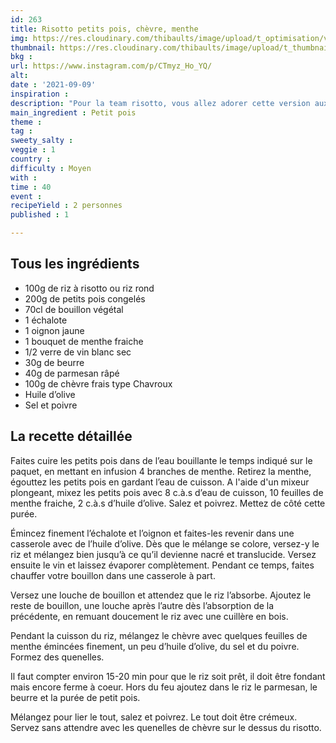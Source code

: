 ```yaml
---
id: 263
title: Risotto petits pois, chèvre, menthe
img: https://res.cloudinary.com/thibaults/image/upload/t_optimisation/v1631212553/Recipes/20210909_risotto_petits_pois_chevre_menthe.jpg
thumbnail: https://res.cloudinary.com/thibaults/image/upload/t_thumbnail_josie/v1631212553/Recipes/20210909_risotto_petits_pois_chevre_menthe.jpg
bkg : 
url: https://www.instagram.com/p/CTmyz_Ho_YQ/
alt: 
date : '2021-09-09'
inspiration : 
description: "Pour la team risotto, vous allez adorer cette version aux petits pois, menthe et chèvre frais."
main_ingredient : Petit pois
theme : 
tag : 
sweety_salty : 
veggie : 1
country : 
difficulty : Moyen
with : 
time : 40
event : 
recipeYield : 2 personnes
published : 1

---
```


## Tous les ingrédients
 - 100g de riz à risotto ou riz rond
 - 200g de petits pois congelés
 - 70cl de bouillon végétal
 - 1 échalote
 - 1 oignon jaune
 - 1 bouquet de menthe fraiche
 - 1/2 verre de vin blanc sec
 - 30g de beurre
 - 40g de parmesan râpé
 - 100g de chèvre frais type Chavroux
 - Huile d’olive
 - Sel et poivre

## La recette détaillée
Faites cuire les petits pois dans de l’eau bouillante le temps indiqué sur le paquet, en mettant en infusion 4 branches de menthe. Retirez la menthe, égouttez les petits pois en gardant l’eau de cuisson. A l'aide d'un mixeur plongeant, mixez les petits pois avec 8 c.à.s d’eau de cuisson, 10 feuilles de menthe fraiche, 2 c.à.s d’huile d’olive. Salez et poivrez. Mettez de côté cette purée.

Émincez finement l’échalote et l’oignon et faites-les revenir dans une casserole avec de l’huile d’olive. Dès que le mélange se colore, versez-y le riz et mélangez bien jusqu’à ce qu’il devienne nacré et translucide. Versez ensuite le vin et laissez évaporer complètement. Pendant ce temps, faites chauffer votre bouillon dans une casserole à part.

Versez une louche de bouillon et attendez que le riz l’absorbe. Ajoutez le reste de bouillon, une louche après l’autre dès l’absorption de la précédente, en remuant doucement le riz avec une cuillère en bois.

Pendant la cuisson du riz, mélangez le chèvre avec quelques feuilles de menthe émincées finement, un peu d’huile d’olive, du sel et du poivre. Formez des quenelles.

Il faut compter environ 15-20 min pour que le riz soit prêt, il doit être fondant mais encore ferme à coeur. Hors du feu ajoutez dans le riz le parmesan, le beurre et la purée de petit pois.

Mélangez pour lier le tout, salez et poivrez. Le tout doit être crémeux. Servez sans attendre avec les quenelles de chèvre sur le dessus du risotto.
